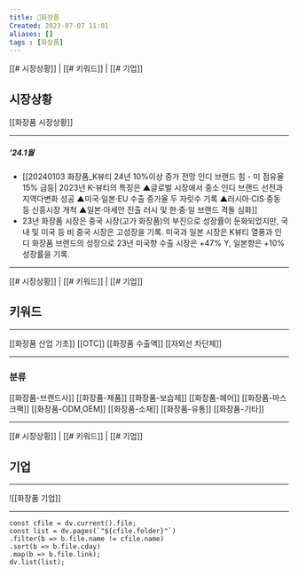 ```yaml
---
title: 💋화장품
Created: 2023-07-07 11:01
aliases: []
tags : [화장품]
---
```

[[# 시장상황]] | [[# 키워드]] | [[# 기업]]
## 시장상황
[[화장품 시장상황]]
***
##### '24.1월
- [[20240103 화장품_K뷰티 24년 10%이상 증가 전망 인디 브랜드 힘 - 미 점유율 15% 급등| 2023년 K-뷰티의 특징은 ▲글로벌 시장에서 중소 인디 브랜드 선전과 지역다변화 성공 ▲미국·일본·EU 수출 증가율 두 자릿수 기록 ▲러시아·CIS·중동 등 신흥시장 개척 ▲일본·아세안 진출 러시 및 한·중·일 브랜드 격돌 심화]]
- 23년 화장품 시장은 중국 시장(고가 화장품)의 부진으로 성장률이 둔화되었지만, 국내 및 미국 등 비 중국 시장은 고성장을 기록. 미국과 일본 시장은 K뷰티 열풍과 인디 화장품 브랜드의 성장으로 23년 미국향 수출 시장은 +47% Y, 일본향은 +10% 성장률을 기록.

***
[[# 시장상황]] | [[# 키워드]] | [[# 기업]]
## 키워드
***
[[화장품 산업 기초]]
[[OTC]]
[[화장품 수출액]]
[[자외선 차단제]]
***
### 분류
[[화장품-브랜드사]]
[[화장품-제품]]
	[[화장품-보습제]]
	[[화장품-헤어]]
	[[화장품-마스크팩]]
[[화장품-ODM,OEM]]
[[화장품-소재]]
[[화장품-유통]]
[[화장품-기타]]

***
[[# 시장상황]] | [[# 키워드]] | [[# 기업]]
## 기업
***
![[화장품 기업]]

***
```dataviewjs
const cfile = dv.current().file;
const list = dv.pages(`"${cfile.folder}"`)
.filter(b => b.file.name != cfile.name)
.sort(b => b.file.cday)
.map(b => b.file.link);
dv.list(list);
```